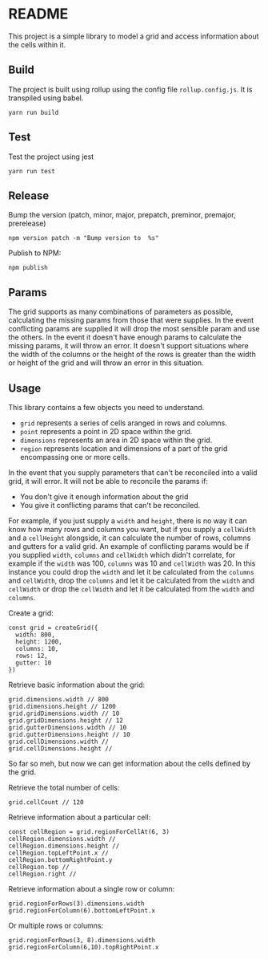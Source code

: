 # README

This project is a simple library to model a grid and access information about the cells within it. 

## Build 

The project is built using rollup using the config file `rollup.config.js`. It is transpiled using babel.

```
yarn run build
```

## Test

Test the project using jest
```
yarn run test
```

## Release

Bump the version (patch, minor, major, prepatch, preminor, premajor, prerelease)
```
npm version patch -m "Bump version to  %s"
```

Publish to NPM:
```
npm publish
```

## Params

The grid supports as many combinations of parameters as possible, calculating the missing params from those that were supplies. In the event conflicting params are supplied it will drop the most sensible param and use the others.
In the event it doesn't have enough params to calculate the missing params, it will throw an error. It doesn't support situations where the width of the columns or the height of the rows is greater than the width or height of the grid and will throw an error in this situation.

## Usage

This library contains a few objects you need to understand.

- `grid` represents a series of cells aranged in rows and columns.
- `point` represents a point in 2D space within the grid.
- `dimensions` represents an area in 2D space within the grid.
- `region` represents location and dimensions of a part of the grid encompassing one or more cells.

In the event that you supply parameters that can't be reconciled into a valid grid, it will error. It will not be able to reconcile the params if:

- You don't give it enough information about the grid
- You give it conflicting params that can't be reconciled.

For example, if you just supply a `width` and `height`, there is no way it can know how many rows and columns you want, but if you supply a `cellWidth` and a `cellHeight` alongside, it can calculate the number of rows, columns and gutters for a valid grid. An example of conflicting params would be if you supplied `width`, `columns` and `cellWidth` which didn't correlate, for example if the `width` was 100, `columns` was 10 and `cellWidth` was 20. In this instance you could drop the `width` and let it be calculated from the `columns` and `cellWidth`, drop the `columns` and let it be calculated from the `width` and `cellWidth` or drop the `cellWidth` and let it be calculated from the `width` and `columns`.

Create a grid:

```
const grid = createGrid({
  width: 800,
  height: 1200,
  columns: 10,
  rows: 12,
  gutter: 10
})
```

Retrieve basic information about the grid:

```
grid.dimensions.width // 800
grid.dimensions.height // 1200
grid.gridDimensions.width // 10
grid.gridDimensions.height // 12
grid.gutterDimensions.width // 10
grid.gutterDimensions.height // 10
grid.cellDimensions.width //
grid.cellDimensions.height //
```

So far so meh, but now we can get information about the cells defined by the grid.

Retrieve the total number of cells:

```
grid.cellCount // 120
```

Retrieve information about a particular cell:

```
const cellRegion = grid.regionForCellAt(6, 3)
cellRegion.dimensions.width //
cellRegion.dimensions.height //
cellRegion.topLeftPoint.x //
cellRegion.bottomRightPoint.y
cellRegion.top //
cellRegion.right //
```

Retrieve information about a single row or column:

```
grid.regionForRows(3).dimensions.width
grid.regionForColumn(6).bottomLeftPoint.x
```

Or multiple rows or columns:

```
grid.regionForRows(3, 8).dimensions.width
grid.regionForColumn(6,10).topRightPoint.x
```




